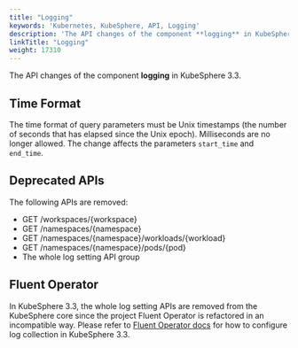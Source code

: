 ```yaml
---
title: "Logging"
keywords: 'Kubernetes, KubeSphere, API, Logging'
description: 'The API changes of the component **logging** in KubeSphere 3.3.'
linkTitle: "Logging"
weight: 17310
---
```


The API changes of the component **logging** in KubeSphere 3.3.

## Time Format

The time format of query parameters must be Unix timestamps (the number of seconds that has elapsed since the Unix epoch). Milliseconds are no longer allowed. The change affects the parameters `start_time` and `end_time`.

## Deprecated APIs

The following APIs are removed:

- GET  /workspaces/{workspace}
- GET  /namespaces/{namespace}
- GET  /namespaces/{namespace}/workloads/{workload}
- GET  /namespaces/{namespace}/pods/{pod}
- The whole log setting API group

## Fluent Operator

In KubeSphere 3.3, the whole log setting APIs are removed from the KubeSphere core since the project Fluent Operator is refactored in an incompatible way. Please refer to [Fluent Operator docs](https://github.com/whenegghitsrock/fluentbit-operator) for how to configure log collection in KubeSphere 3.3.